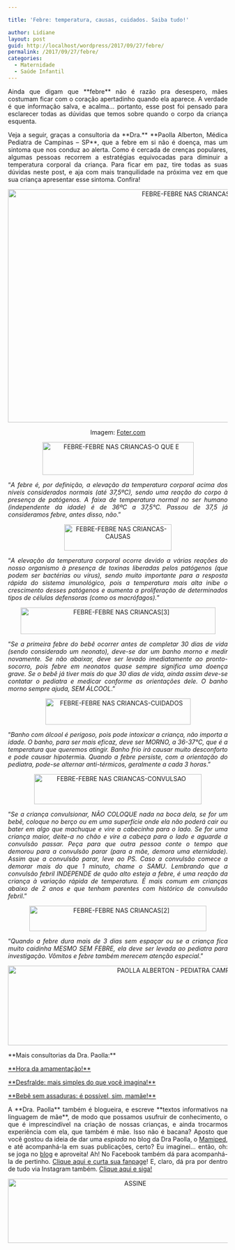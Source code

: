 ```yaml
---

title: 'Febre: temperatura, causas, cuidados. Saiba tudo!'

author: Lidiane
layout: post
guid: http://localhost/wordpress/2017/09/27/febre/
permalink: /2017/09/27/febre/
categories:
  - Maternidade
  - Saúde Infantil
---
```

<p align="justify">
  Ainda que digam que **febre** não é razão pra desespero, mães costumam ficar com o coração apertadinho quando ela aparece. A verdade é que informação salva, e acalma… portanto, esse post foi pensado para esclarecer todas as dúvidas que temos sobre quando o corpo da criança esquenta.
</p>

<p align="justify">
  Veja a seguir, graças a consultoria da **Dra.** **Paolla Alberton, Médica Pediatra de Campinas – SP**, que a febre em si não é doença, mas um sintoma que nos conduz ao alerta. Como é cercada de crenças populares, algumas pessoas recorrem a estratégias equivocadas para diminuir a temperatura corporal da criança. Para ficar em paz, tire todas as suas dúvidas neste post, e aja com mais tranquilidade na próxima vez em que sua criança apresentar esse sintoma. Confira!
</p>

<p align="center">
  <img class="alignnone size-full wp-image-14200" src="http://www.trololodemulher.com.br/blog/wp-content/uploads/2017/09/FEBRE-FEBRE-NAS-CRIANCAS.jpg" alt="FEBRE-FEBRE NAS CRIANCAS" width="800" height="533" />
</p>

<p align="center">
  Imagem: <a href="http://foter.com/re/f002ae" target="_blank">Foter.com</a>
</p>

<p align="center">
  <img class="alignnone size-full wp-image-14208" src="http://www.trololodemulher.com.br/blog/wp-content/uploads/2017/09/FEBRE-FEBRE-NAS-CRIANCAS-O-QUE-E.png" alt="FEBRE-FEBRE NAS CRIANCAS-O QUE E" width="347" height="75" />
</p>

<p align="justify">
  “<em>A febre é, por definição, a elevação da temperatura corporal acima dos níveis considerados normais (até 37,5ºC), sendo uma reação do corpo à presença de patógenos. A faixa de temperatura normal no ser humano (independente da idade) é de 36ºC a 37,5°C. Passou de 37,5 já consideramos febre, antes disso, não</em>.”
</p>

<p align="center">
  <img class="alignnone size-full wp-image-14205" src="http://www.trololodemulher.com.br/blog/wp-content/uploads/2017/09/FEBRE-FEBRE-NAS-CRIANCAS-CAUSAS.png" alt="FEBRE-FEBRE NAS CRIANCAS-CAUSAS" width="246" height="60" />
</p>

<p align="justify">
  “<em>A elevação da temperatura corporal ocorre devido a várias reações do nosso organismo à presença de toxinas liberadas pelos patógenos (que podem ser bactérias ou vírus), sendo muito importante para a resposta rápida do sistema imunológico, pois a temperatura mais alta inibe o crescimento desses patógenos e aumenta a proliferação de determinados tipos de células defensoras (como os macrófagos).</em>”
</p>

<p align="center">
  <img class="alignnone size-full wp-image-14202" src="http://www.trololodemulher.com.br/blog/wp-content/uploads/2017/09/FEBRE-FEBRE-NAS-CRIANCAS3.png" alt="FEBRE-FEBRE NAS CRIANCAS[3]" width="447" height="61" />
</p>

<p align="justify">
  “<em>Se a primeira febre do bebê ocorrer antes de completar 30 dias de vida (sendo considerado um neonato), deve-se dar um banho morno e medir novamente. Se não abaixar, deve ser levado imediatamente ao pronto-socorro, pois febre em neonatos quase sempre significa uma doença grave. Se o bebê já tiver mais do que 30 dias de vida, ainda assim deve-se contatar o pediatra e medicar conforme as orientações dele. O banho morno sempre ajuda, SEM ÁLCOOL</em>.”
</p>

<p align="center">
  <img class="alignnone size-full wp-image-14207" src="http://www.trololodemulher.com.br/blog/wp-content/uploads/2017/09/FEBRE-FEBRE-NAS-CRIANCAS-CUIDADOS.png" alt="FEBRE-FEBRE NAS CRIANCAS-CUIDADOS" width="333" height="60" />
</p>

<p align="justify">
  “<em>Banho com álcool é perigoso, pois pode intoxicar a criança, não importa a idade. O banho, para ser mais eficaz, deve ser MORNO, a 36-37°C, que é a temperatura que queremos atingir. Banho frio irá causar muito desconforto e pode causar hipote</em>rmia. <em>Quando a febre persiste, com a orientação do pediatra, pode-se alternar anti-térmicos, geralmente a cada 3 horas</em>.”
</p>

<p align="center">
  <img class="alignnone size-full wp-image-14206" src="http://www.trololodemulher.com.br/blog/wp-content/uploads/2017/09/FEBRE-FEBRE-NAS-CRIANCAS-CONVULSAO.png" alt="FEBRE-FEBRE NAS CRIANCAS-CONVULSAO" width="384" height="69" />
</p>

<p align="justify">
  “<em>Se a criança convulsionar, NÃO COLOQUE nada na boca dela, se for um bebê, coloque no berço ou em uma superfície onde ela não poderá cair ou bater em algo que machuque e vire a cabecinha para o lado. Se for uma criança maior, deite-a no chão e vire a cabeça para o lado e aguarde a convulsão passar. Peça para que outra pessoa conte o tempo que demorou para a convulsão parar (para a mãe, demora uma eternidade). Assim que a convulsão parar, leve ao PS. Caso a convulsão comece a demorar mais do que 1 minuto, chame o SAMU</em>. <em>Lembrando que a convulsão febril INDEPENDE de quão alto esteja a febre, é uma reação da criança à variação rápida de temperatura. É mais comum em crianças abaixo de 2 anos e que tenham parentes com histórico de convulsão febril</em>.”
</p>

<p align="center">
  <img class="alignnone size-full wp-image-14201" src="http://www.trololodemulher.com.br/blog/wp-content/uploads/2017/09/FEBRE-FEBRE-NAS-CRIANCAS2.png" alt="FEBRE-FEBRE NAS CRIANCAS[2]" width="406" height="58" />
</p>

<p align="justify">
  “<em>Quando a febre dura mais de 3 dias sem espaçar ou se a criança fica muito caidinha MESMO SEM FEBRE, ela deve ser levada ao pediatra para investigação. Vômitos e febre também merecem atenção especial</em>.”
</p>

<p align="center">
  <img class="alignnone size-full wp-image-12737" src="http://www.trololodemulher.com.br/blog/wp-content/uploads/2016/08/PAOLLA-ALBERTON-PEDIATRA-CAMPINAS-SP.jpg" alt="PAOLLA ALBERTON - PEDIATRA CAMPINAS-SP" width="800" height="182" />
</p>

<p align="justify">
  **Mais consultorias da Dra. Paolla:**
</p>

<p align="justify">
  <a href="http://www.trololodemulher.com.br/2016/08/05/amamentacao/" target="_blank">**Hora da amamentação!**</a>
</p>

<p align="justify">
  <a href="http://www.trololodemulher.com.br/2015/03/13/desfralde-maternidade-bebe/" target="_blank">**Desfralde: mais simples do que você imagina!**</a>
</p>

<p align="justify">
  <a href="http://www.trololodemulher.com.br/2013/06/28/bebe-assaduras/" target="_blank">**Bebê sem assaduras: é possível, sim, mamãe!**</a>
</p>

<p align="justify">
  A **Dra. Paolla** também é blogueira, e escreve **textos informativos na linguagem de mãe**, de modo que possamos usufruir de conhecimento, o que é imprescindível na criação de nossas crianças, e ainda trocarmos experiência com ela, que também é mãe. Isso não é bacana? Aposto que você gostou da ideia de dar uma <em>espiada</em> no blog da Dra Paolla, o <a href="https://mamiped.wordpress.com/" target="_blank">Mamiped</a>, e até acompanhá-la em suas publicações, certo? Eu imaginei… então, oh: se joga no <a href="https://mamiped.wordpress.com/" target="_blank">blog</a> e aproveita! Ah! No Facebook também dá para acompanhá-la de pertinho. <a href="https://www.facebook.com/mamaepediatra/home" target="_blank">Clique aqui e curta sua fanpage</a>! E, claro, dá pra por dentro de tudo via Instagram também. <a href="https://www.instagram.com/mamiped/" target="_blank">Clique aqui e siga!</a>
</p>

<p align="center">
  <a href="http://feedburner.google.com/fb/a/mailverify?uri=blogbichafemea&loc=pt_BR" target="_blank"><img class="alignnone size-full wp-image-14011" src="http://www.trololodemulher.com.br/blog/wp-content/uploads/2017/08/ASSINE.jpg" alt="ASSINE" width="568" height="147" /></a>
</p>